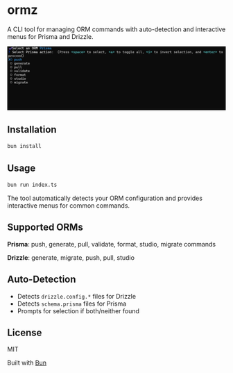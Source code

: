 # ormz

A CLI tool for managing ORM commands with auto-detection and interactive menus for Prisma and Drizzle.

![ormz](./.github/image.png)

## Installation

```bash
bun install
```

## Usage

```bash
bun run index.ts
```

The tool automatically detects your ORM configuration and provides interactive menus for common commands.

## Supported ORMs

**Prisma**: push, generate, pull, validate, format, studio, migrate commands

**Drizzle**: generate, migrate, push, pull, studio

## Auto-Detection

- Detects `drizzle.config.*` files for Drizzle
- Detects `schema.prisma` files for Prisma  
- Prompts for selection if both/neither found

## License

MIT

Built with [Bun](https://bun.sh)
